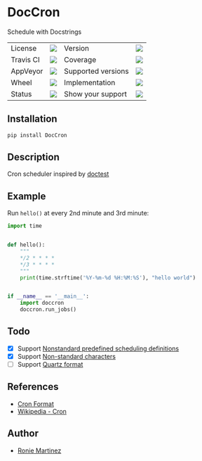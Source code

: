 # DocCron

Schedule with Docstrings

<table>
    <tr>
        <td>License</td>
        <td><img src='https://img.shields.io/pypi/l/DocCron.svg'></td>
        <td>Version</td>
        <td><img src='https://img.shields.io/pypi/v/DocCron.svg'></td>
    </tr>
    <tr>
        <td>Travis CI</td>
        <td><img src='https://travis-ci.org/Code-ReaQtor/DocCron.svg?branch=develop'></td>
        <td>Coverage</td>
        <td><img src='https://codecov.io/gh/Code-ReaQtor/DocCron/branch/develop/graph/badge.svg'></td>
    </tr>
    <tr>
        <td>AppVeyor</td>
        <td><img src='https://ci.appveyor.com/api/projects/status/ceqj4tmh13r8hc79/branch/develop?svg=true'></td>
        <td>Supported versions</td>
        <td><img src='https://img.shields.io/pypi/pyversions/DocCron.svg'></td>
    </tr>
    <tr>
        <td>Wheel</td>
        <td><img src='https://img.shields.io/pypi/wheel/DocCron.svg'></td>
        <td>Implementation</td>
        <td><img src='https://img.shields.io/pypi/implementation/DocCron.svg'></td>
    </tr>
    <tr>
        <td>Status</td>
        <td><img src='https://img.shields.io/pypi/status/DocCron.svg'></td>
        <td>Show your support</td>
        <td><a href='https://saythanks.io/to/Code-ReaQtor'><img src='https://img.shields.io/badge/Say%20Thanks-!-1EAEDB.svg'></a></td>
    </tr>
</table>

## Installation

```bash
pip install DocCron
```

## Description

Cron scheduler inspired by [doctest](https://en.wikipedia.org/wiki/Doctest)

## Example

Run `hello()` at every 2nd minute and 3rd minute:

```python
import time


def hello():
    """
    */2 * * * *
    */3 * * * *
    """
    print(time.strftime('%Y-%m-%d %H:%M:%S'), "hello world")


if __name__ == '__main__':
    import doccron
    doccron.run_jobs()

```

## Todo

- [x] Support [Nonstandard predefined scheduling definitions](https://en.wikipedia.org/wiki/Cron#Nonstandard_predefined_scheduling_definitions)
- [x] Support [Non-standard characters](https://en.wikipedia.org/wiki/Cron#Non-standard_characters)
- [ ] Support [Quartz format](http://www.quartz-scheduler.org/documentation/quartz-2.x/tutorials/crontrigger.html)

## References

- [Cron Format](http://www.nncron.ru/help/EN/working/cron-format.htm)
- [Wikipedia - Cron](https://en.wikipedia.org/wiki/Cron)

## Author

- [Ronie Martinez](mailto:ronmarti18@gmail.com)